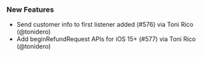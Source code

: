 ### New Features
* Send customer info to first listener added (#576) via Toni Rico (@tonidero)
* Add beginRefundRequest APIs for iOS 15+ (#577) via Toni Rico (@tonidero)
